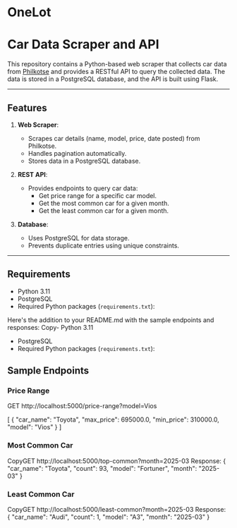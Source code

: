 # OneLot

# Car Data Scraper and API

This repository contains a Python-based web scraper that collects car data from [Philkotse](https://philkotse.com) and provides a RESTful API to query the collected data. The data is stored in a PostgreSQL database, and the API is built using Flask.

---

## Features

1. **Web Scraper**:
   - Scrapes car details (name, model, price, date posted) from Philkotse.
   - Handles pagination automatically.
   - Stores data in a PostgreSQL database.

2. **REST API**:
   - Provides endpoints to query car data:
     - Get price range for a specific car model.
     - Get the most common car for a given month.
     - Get the least common car for a given month.

3. **Database**:
   - Uses PostgreSQL for data storage.
   - Prevents duplicate entries using unique constraints.

---

## Requirements

- Python 3.11
- PostgreSQL
- Required Python packages (`requirements.txt`):

Here's the addition to your README.md with the sample endpoints and responses:
Copy- Python 3.11
- PostgreSQL
- Required Python packages (`requirements.txt`):

## Sample Endpoints

### Price Range
GET http://localhost:5000/price-range?model=Vios

[
  {
    "car_name": "Toyota",
    "max_price": 695000.0,
    "min_price": 310000.0,
    "model": "Vios"
  }
]
### Most Common Car
CopyGET http://localhost:5000/top-common?month=2025-03
Response:
{
  "car_name": "Toyota",
  "count": 93,
  "model": "Fortuner",
  "month": "2025-03"
}
### Least Common Car
CopyGET http://localhost:5000/least-common?month=2025-03
Response:
{
  "car_name": "Audi",
  "count": 1,
  "model": "A3",
  "month": "2025-03"
}